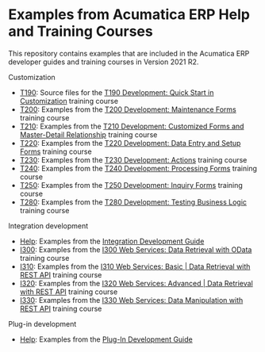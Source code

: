 # Examples from Acumatica ERP Help and Training Courses

This repository contains examples that are included in the Acumatica ERP developer guides and training courses in Version 2021 R2.

Customization

 * [T190](Customization/T190): Source files for the [T190 Development: Quick Start in Customization](https://openuni.acumatica.com/courses/development/t190-development-quick-start-in-customization/) training course
 * [T200](Customization/T200): Examples from the [T200 Development: Maintenance Forms](https://openuni.acumatica.com/courses/development/t200-development-maintenance-forms/) training course
 * [T210](Customization/T210): Examples from the [T210 Development: Customized Forms and Master-Detail Relationship](https://openuni.acumatica.com/courses/development/t210-development-customized-forms-and-master-detail-relationship/) training course
 * [T220](Customization/T220): Examples from the [T220 Development: Data Entry and Setup Forms](https://openuni.acumatica.com/courses/development/t220-development-data-entry-and-setup-forms/) training course
 * [T230](Customization/T230): Examples from the [T230 Development: Actions](https://openuni.acumatica.com/courses/development/t230-development-actions/) training course
 * [T240](Customization/T240): Examples from the [T240 Development: Processing Forms](https://openuni.acumatica.com/courses/development/t240-development-processing-forms/) training course
 * [T250](Customization/T250): Examples from the [T250 Development: Inquiry Forms](https://openuni.acumatica.com/courses/development/t250-development-inquiry-forms/) training course 
 * [T280](Customization/T280): Examples from the [T280 Development: Testing Business Logic](https://openuni.acumatica.com/courses/development/t280-development-testing-business-logic/) training course 
 
Integration development

  * [Help](IntegrationDevelopment/Help): Examples from the [Integration Development Guide](https://help-2021r2.acumatica.com/Help?ScreenId=ShowWiki&pageid=ff22837c-cd3a-410e-b768-88ca6e53b165)
  * [I300](IntegrationDevelopment/I300): Examples from the [I300 Web Services: Data Retrieval with OData](https://openuni.acumatica.com/courses/integration/i300-web-services-odata/) training course
  * [I310](IntegrationDevelopment/I310): Examples from the [I310 Web Services: Basic | Data Retrieval with REST API](https://openuni.acumatica.com/courses/integration/i310-web-services-basic-data-retrieval/) training course
  * [I320](IntegrationDevelopment/I320): Examples from the [I320 Web Services: Advanced | Data Retrieval with REST API](https://openuni.acumatica.com/courses/integration/i320-web-services-advanced-data-retrieval/) training course
  * [I330](IntegrationDevelopment/I330): Examples from the [I330 Web Services: Data Manipulation with REST API](https://openuni.acumatica.com/courses/integration/i330-web-services-data-manipulation/) training course

Plug-in development  

 * [Help](PlugInDevelopment/Help): Examples from the [Plug-In Development Guide](https://help.acumatica.com/Help?ScreenId=ShowWiki&pageid=03156779-6d2b-4723-b2f5-49baf251f7e3)
